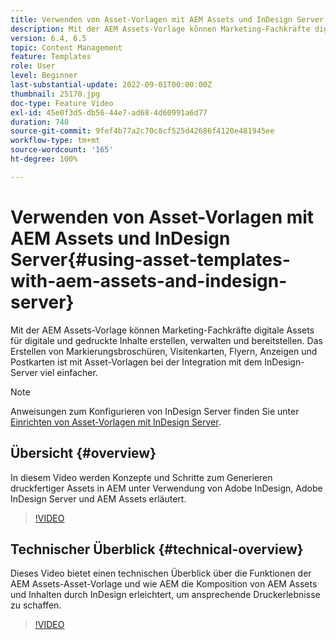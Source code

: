 ```yaml
---
title: Verwenden von Asset-Vorlagen mit AEM Assets und InDesign Server
description: Mit der AEM Assets-Vorlage können Marketing-Fachkräfte digitale Assets für digitale und gedruckte Inhalte erstellen, verwalten und bereitstellen. Das Erstellen von Markierungsbroschüren, Visitenkarten, Flyern, Anzeigen und Postkarten ist mit Asset-Vorlagen bei der Integration mit dem InDesign-Server viel einfacher.
version: 6.4, 6.5
topic: Content Management
feature: Templates
role: User
level: Beginner
last-substantial-update: 2022-09-01T00:00:00Z
thumbnail: 25170.jpg
doc-type: Feature Video
exl-id: 45e0f3d5-db56-44e7-ad68-4d60991a6d77
duration: 740
source-git-commit: 9fef4b77a2c70c8cf525d42686f4120e481945ee
workflow-type: tm+mt
source-wordcount: '165'
ht-degree: 100%

---
```


# Verwenden von Asset-Vorlagen mit AEM Assets und InDesign Server{#using-asset-templates-with-aem-assets-and-indesign-server}

Mit der AEM Assets-Vorlage können Marketing-Fachkräfte digitale Assets für digitale und gedruckte Inhalte erstellen, verwalten und bereitstellen. Das Erstellen von Markierungsbroschüren, Visitenkarten, Flyern, Anzeigen und Postkarten ist mit Asset-Vorlagen bei der Integration mit dem InDesign-Server viel einfacher.

>[!NOTE]
>
>Anweisungen zum Konfigurieren von InDesign Server finden Sie unter [Einrichten von Asset-Vorlagen mit InDesign Server](asset-templates-technical-video-setup.md).

## Übersicht {#overview}

In diesem Video werden Konzepte und Schritte zum Generieren druckfertiger Assets in AEM unter Verwendung von Adobe InDesign, Adobe InDesign Server und AEM Assets erläutert.

>[!VIDEO](https://video.tv.adobe.com/v/25170?quality=12&learn=on)

## Technischer Überblick {#technical-overview}

Dieses Video bietet einen technischen Überblick über die Funktionen der AEM Assets-Asset-Vorlage und wie AEM die Komposition von AEM Assets und Inhalten durch InDesign erleichtert, um ansprechende Druckerlebnisse zu schaffen.

>[!VIDEO](https://video.tv.adobe.com/v/17071?quality=12&learn=on)
